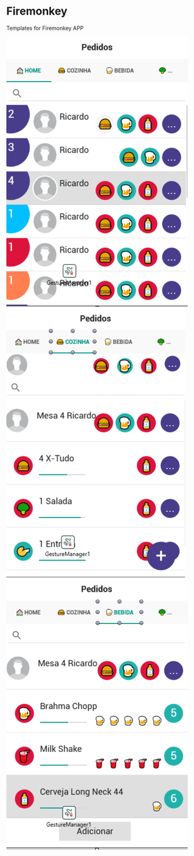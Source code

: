 # Firemonkey
Templates for Firemonkey APP

![Github-small](https://github.com/ricardodarocha/Firemonkey/blob/master/Screen1.PNG)
![Github-small](https://github.com/ricardodarocha/Firemonkey/blob/master/Screen2.PNG)
![Github-small](https://github.com/ricardodarocha/Firemonkey/blob/master/Screen3.PNG)
